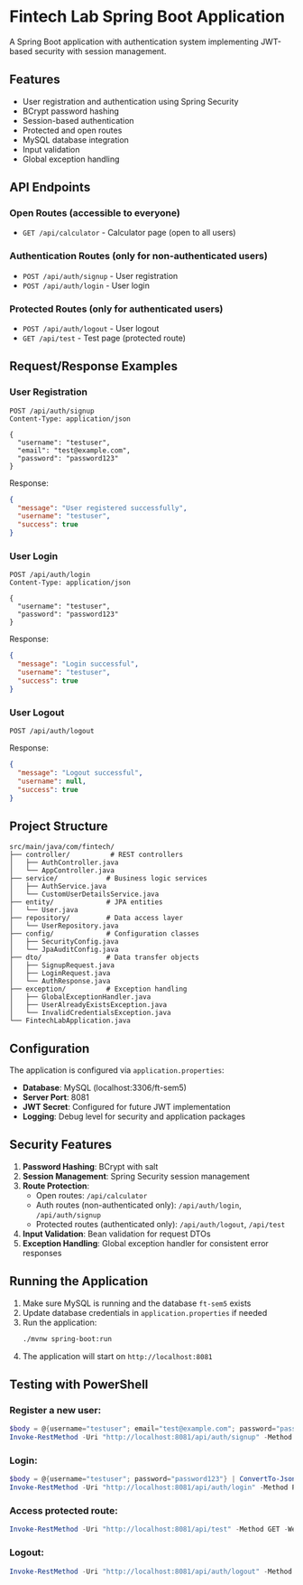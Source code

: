 # Fintech Lab Spring Boot Application

A Spring Boot application with authentication system implementing JWT-based security with session management.

## Features

- User registration and authentication using Spring Security
- BCrypt password hashing
- Session-based authentication
- Protected and open routes
- MySQL database integration
- Input validation
- Global exception handling

## API Endpoints

### Open Routes (accessible to everyone)

- `GET /api/calculator` - Calculator page (open to all users)

### Authentication Routes (only for non-authenticated users)

- `POST /api/auth/signup` - User registration
- `POST /api/auth/login` - User login

### Protected Routes (only for authenticated users)

- `POST /api/auth/logout` - User logout
- `GET /api/test` - Test page (protected route)

## Request/Response Examples

### User Registration

```http
POST /api/auth/signup
Content-Type: application/json

{
  "username": "testuser",
  "email": "test@example.com",
  "password": "password123"
}
```

Response:

```json
{
  "message": "User registered successfully",
  "username": "testuser",
  "success": true
}
```

### User Login

```http
POST /api/auth/login
Content-Type: application/json

{
  "username": "testuser",
  "password": "password123"
}
```

Response:

```json
{
  "message": "Login successful",
  "username": "testuser",
  "success": true
}
```

### User Logout

```http
POST /api/auth/logout
```

Response:

```json
{
  "message": "Logout successful",
  "username": null,
  "success": true
}
```

## Project Structure

```
src/main/java/com/fintech/
├── controller/          # REST controllers
│   ├── AuthController.java
│   └── AppController.java
├── service/            # Business logic services
│   ├── AuthService.java
│   └── CustomUserDetailsService.java
├── entity/             # JPA entities
│   └── User.java
├── repository/         # Data access layer
│   └── UserRepository.java
├── config/             # Configuration classes
│   ├── SecurityConfig.java
│   └── JpaAuditConfig.java
├── dto/                # Data transfer objects
│   ├── SignupRequest.java
│   ├── LoginRequest.java
│   └── AuthResponse.java
├── exception/          # Exception handling
│   ├── GlobalExceptionHandler.java
│   ├── UserAlreadyExistsException.java
│   └── InvalidCredentialsException.java
└── FintechLabApplication.java
```

## Configuration

The application is configured via `application.properties`:

- **Database**: MySQL (localhost:3306/ft-sem5)
- **Server Port**: 8081
- **JWT Secret**: Configured for future JWT implementation
- **Logging**: Debug level for security and application packages

## Security Features

1. **Password Hashing**: BCrypt with salt
2. **Session Management**: Spring Security session management
3. **Route Protection**:
   - Open routes: `/api/calculator`
   - Auth routes (non-authenticated only): `/api/auth/login`, `/api/auth/signup`
   - Protected routes (authenticated only): `/api/auth/logout`, `/api/test`
4. **Input Validation**: Bean validation for request DTOs
5. **Exception Handling**: Global exception handler for consistent error responses

## Running the Application

1. Make sure MySQL is running and the database `ft-sem5` exists
2. Update database credentials in `application.properties` if needed
3. Run the application:
   ```bash
   ./mvnw spring-boot:run
   ```
4. The application will start on `http://localhost:8081`

## Testing with PowerShell

### Register a new user:

```powershell
$body = @{username="testuser"; email="test@example.com"; password="password123"} | ConvertTo-Json
Invoke-RestMethod -Uri "http://localhost:8081/api/auth/signup" -Method POST -Body $body -ContentType "application/json"
```

### Login:

```powershell
$body = @{username="testuser"; password="password123"} | ConvertTo-Json
Invoke-RestMethod -Uri "http://localhost:8081/api/auth/login" -Method POST -Body $body -ContentType "application/json" -SessionVariable session
```

### Access protected route:

```powershell
Invoke-RestMethod -Uri "http://localhost:8081/api/test" -Method GET -WebSession $session
```

### Logout:

```powershell
Invoke-RestMethod -Uri "http://localhost:8081/api/auth/logout" -Method POST -WebSession $session
```
